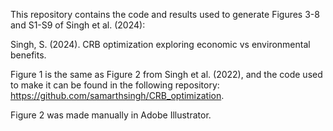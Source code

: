This repository contains the code and results used to generate Figures 3-8 and S1-S9 of Singh et al. (2024):

Singh, S. (2024). CRB optimization exploring economic vs environmental benefits.

Figure 1 is the same as Figure 2 from Singh et al. (2022), and the code used to make it can be found in the following repository: https://github.com/samarthsingh/CRB_optimization.

Figure 2 was made manually in Adobe Illustrator.